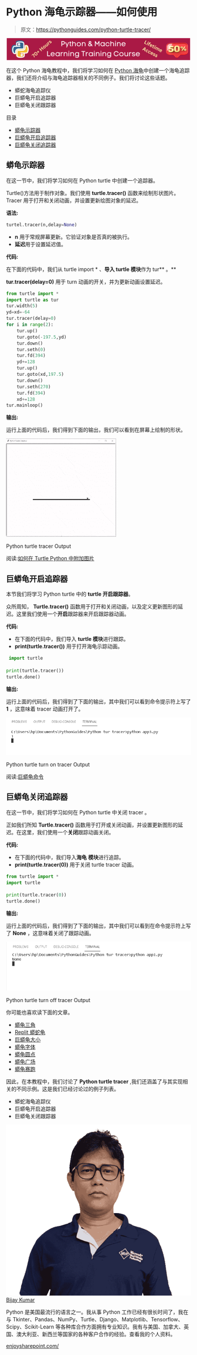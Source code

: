 # Python 海龟示踪器——如何使用

> 原文：<https://pythonguides.com/python-turtle-tracer/>

[![Python & Machine Learning training courses](img/49ec9c6da89a04c9f45bab643f8c765c.png)](https://sharepointsky.teachable.com/p/python-and-machine-learning-training-course)

在这个 Python 海龟教程中，我们将学习如何在 [Python 海龟](https://pythonguides.com/turtle-programming-in-python/)中创建一个海龟追踪器，我们还将介绍与海龟追踪器相关的不同例子。我们将讨论这些话题。

*   蟒蛇海龟追踪仪
*   巨蟒龟开启追踪器
*   巨蟒龟关闭跟踪器

目录

[](#)

*   [蟒龟示踪器](#Python_turtle_tracer "Python turtle tracer")
*   [巨蟒龟开启追踪器](#Python_turtle_turn_On_tracer "Python turtle turn On tracer")
*   [巨蟒龟关闭追踪器](#Python_turtle_turn_Off_tracer "Python turtle turn Off tracer")

## 蟒龟示踪器

在这一节中，我们将学习如何在 Python turtle 中创建一个追踪器。

Turtle()方法用于制作对象。我们使用 **turtle.tracer()** 函数来绘制形状图片。Tracer 用于打开和关闭动画，并设置更新绘图对象的延迟。

**语法:**

```py
turtel.tracer(n,delay=None)
```

*   **n** 用于常规屏幕更新。它验证对象是否真的被执行。
*   **延迟**用于设置延迟值。

**代码:**

在下面的代码中，我们从 turtle import * 、**导入 turtle 模块**作为 tur** 。**

**tur.tracer(delay=0)** 用于 turn 动画的开关，并为更新动画设置延迟。

```py
from turtle import *
import turtle as tur
tur.width(5)
yd=xd=-64
tur.tracer(delay=0) 
for i in range(2):
    tur.up()
    tur.goto(-197.5,yd)
    tur.down()
    tur.seth(0)
    tur.fd(394)
    yd+=128
    tur.up()
    tur.goto(xd,197.5)
    tur.down()
    tur.seth(270)
    tur.fd(394)
    xd+=128
tur.mainloop()
```

**输出:**

运行上面的代码后，我们得到下面的输出，我们可以看到在屏幕上绘制的形状。

![Python turtle tracer](img/9a1476de91327e52773fbc739abcdd7d.png "Python turtle tracer")

Python turtle tracer Output

阅读:[如何在 Turtle Python 中附加图片](https://pythonguides.com/attach-image-to-turtle-python/)

## 巨蟒龟开启追踪器

本节我们将学习 Python turtle 中的 **turtle 开启跟踪器**。

众所周知， **Turtle.tracer()** 函数用于打开和关闭动画，以及定义更新图形的延迟。这里我们使用一个**开启**跟踪器来开启跟踪器动画。

**代码:**

*   在下面的代码中，我们导入 **turtle 模块**进行跟踪。
*   **print(turtle.tracer())** 用于打开海龟示踪动画。

```py
 import turtle

print(turtle.tracer())
turtle.done()
```

**输出:**

运行上面的代码后，我们得到了下面的输出，其中我们可以看到命令提示符上写了 **1** ，这意味着 tracer 动画打开了。

![Python turtle turn on tracer](img/b0d4ef8b86616d13529f71e364636d16.png "Python turtle turn on tracer")

Python turtle turn on tracer Output

阅读:[巨蟒龟命令](https://pythonguides.com/python-turtle-commands/)

## 巨蟒龟关闭追踪器

在这一节中，我们将学习如何在 Python turtle 中关闭 tracer 。

正如我们所知 **Turtle.tracer()** 函数用于打开或关闭动画，并设置更新图形的延迟。在这里，我们使用一个**关闭**跟踪动画关闭。

**代码:**

*   在下面的代码中，我们导入**海龟** **模块**进行追踪。
*   **print(turtle.tracer(0))** 用于关闭 turtle tracer 动画。

```py
from turtle import *
import turtle

print(turtle.tracer(0))
turtle.done()
```

**输出:**

运行上面的代码后，我们得到了下面的输出，其中我们可以看到在命令提示符上写了 **None** ，这意味着关闭了跟踪动画。

![Python turtle turn off tracer](img/ad5df4151de40ec4c95258bbde639187.png "Python turtle turn off tracer")

Python turtle turn off tracer Output

你可能也喜欢读下面的文章。

*   [蟒龟三角](https://pythonguides.com/python-turtle-triangle/)
*   [Replit 蟒蛇龟](https://pythonguides.com/replit-python-turtle/)
*   [巨蟒龟大小](https://pythonguides.com/python-turtle-size/)
*   [蟒龟字体](https://pythonguides.com/python-turtle-font/)
*   [蟒龟圆点](https://pythonguides.com/python-turtle-dot/)
*   [蟒龟广场](https://pythonguides.com/python-turtle-square/)
*   [蟒龟赛跑](https://pythonguides.com/python-turtle-race/)

因此，在本教程中，我们讨论了 **Python turtle tracer** ,我们还涵盖了与其实现相关的不同示例。这是我们已经讨论过的例子列表。

*   蟒蛇海龟追踪仪
*   巨蟒龟开启追踪器
*   巨蟒龟关闭跟踪器

![Bijay Kumar MVP](img/9cb1c9117bcc4bbbaba71db8d37d76ef.png "Bijay Kumar MVP")[Bijay Kumar](https://pythonguides.com/author/fewlines4biju/)

Python 是美国最流行的语言之一。我从事 Python 工作已经有很长时间了，我在与 Tkinter、Pandas、NumPy、Turtle、Django、Matplotlib、Tensorflow、Scipy、Scikit-Learn 等各种库合作方面拥有专业知识。我有与美国、加拿大、英国、澳大利亚、新西兰等国家的各种客户合作的经验。查看我的个人资料。

[enjoysharepoint.com/](https://enjoysharepoint.com/)[](https://www.facebook.com/fewlines4biju "Facebook")[](https://www.linkedin.com/in/fewlines4biju/ "Linkedin")[](https://twitter.com/fewlines4biju "Twitter")